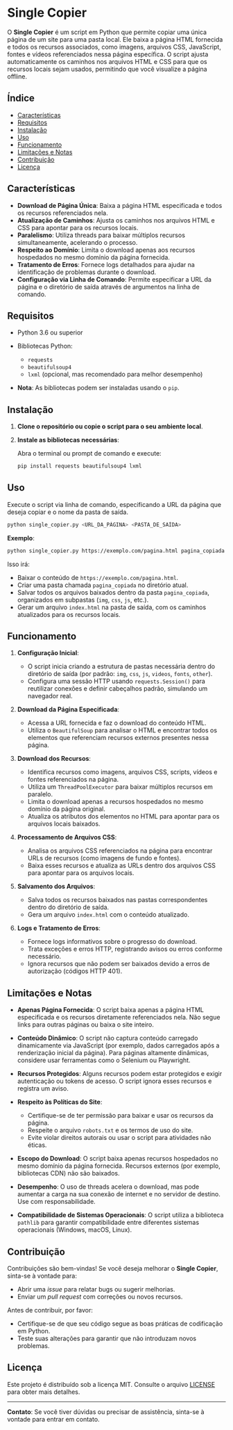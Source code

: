 # Single Copier

O **Single Copier** é um script em Python que permite copiar uma única página de um site para uma pasta local. Ele baixa a página HTML fornecida e todos os recursos associados, como imagens, arquivos CSS, JavaScript, fontes e vídeos referenciados nessa página específica. O script ajusta automaticamente os caminhos nos arquivos HTML e CSS para que os recursos locais sejam usados, permitindo que você visualize a página offline.

## Índice

- [Características](#características)
- [Requisitos](#requisitos)
- [Instalação](#instalação)
- [Uso](#uso)
- [Funcionamento](#funcionamento)
- [Limitações e Notas](#limitações-e-notas)
- [Contribuição](#contribuição)
- [Licença](#licença)

## Características

- **Download de Página Única**: Baixa a página HTML especificada e todos os recursos referenciados nela.
- **Atualização de Caminhos**: Ajusta os caminhos nos arquivos HTML e CSS para apontar para os recursos locais.
- **Paralelismo**: Utiliza threads para baixar múltiplos recursos simultaneamente, acelerando o processo.
- **Respeito ao Domínio**: Limita o download apenas aos recursos hospedados no mesmo domínio da página fornecida.
- **Tratamento de Erros**: Fornece logs detalhados para ajudar na identificação de problemas durante o download.
- **Configuração via Linha de Comando**: Permite especificar a URL da página e o diretório de saída através de argumentos na linha de comando.

## Requisitos

- Python 3.6 ou superior
- Bibliotecas Python:

  - `requests`
  - `beautifulsoup4`
  - `lxml` (opcional, mas recomendado para melhor desempenho)

- **Nota**: As bibliotecas podem ser instaladas usando o `pip`.

## Instalação

1. **Clone o repositório ou copie o script para o seu ambiente local**.

2. **Instale as bibliotecas necessárias**:

   Abra o terminal ou prompt de comando e execute:

   ```bash
   pip install requests beautifulsoup4 lxml
   ```

## Uso

Execute o script via linha de comando, especificando a URL da página que deseja copiar e o nome da pasta de saída.

```bash
python single_copier.py <URL_DA_PÁGINA> <PASTA_DE_SAÍDA>
```

**Exemplo**:

```bash
python single_copier.py https://exemplo.com/pagina.html pagina_copiada
```

Isso irá:

- Baixar o conteúdo de `https://exemplo.com/pagina.html`.
- Criar uma pasta chamada `pagina_copiada` no diretório atual.
- Salvar todos os arquivos baixados dentro da pasta `pagina_copiada`, organizados em subpastas (`img`, `css`, `js`, etc.).
- Gerar um arquivo `index.html` na pasta de saída, com os caminhos atualizados para os recursos locais.

## Funcionamento

1. **Configuração Inicial**:

   - O script inicia criando a estrutura de pastas necessária dentro do diretório de saída (por padrão: `img`, `css`, `js`, `videos`, `fonts`, `other`).
   - Configura uma sessão HTTP usando `requests.Session()` para reutilizar conexões e definir cabeçalhos padrão, simulando um navegador real.

2. **Download da Página Especificada**:

   - Acessa a URL fornecida e faz o download do conteúdo HTML.
   - Utiliza o `BeautifulSoup` para analisar o HTML e encontrar todos os elementos que referenciam recursos externos presentes nessa página.

3. **Download dos Recursos**:

   - Identifica recursos como imagens, arquivos CSS, scripts, vídeos e fontes referenciados na página.
   - Utiliza um `ThreadPoolExecutor` para baixar múltiplos recursos em paralelo.
   - Limita o download apenas a recursos hospedados no mesmo domínio da página original.
   - Atualiza os atributos dos elementos no HTML para apontar para os arquivos locais baixados.

4. **Processamento de Arquivos CSS**:

   - Analisa os arquivos CSS referenciados na página para encontrar URLs de recursos (como imagens de fundo e fontes).
   - Baixa esses recursos e atualiza as URLs dentro dos arquivos CSS para apontar para os arquivos locais.

5. **Salvamento dos Arquivos**:

   - Salva todos os recursos baixados nas pastas correspondentes dentro do diretório de saída.
   - Gera um arquivo `index.html` com o conteúdo atualizado.

6. **Logs e Tratamento de Erros**:

   - Fornece logs informativos sobre o progresso do download.
   - Trata exceções e erros HTTP, registrando avisos ou erros conforme necessário.
   - Ignora recursos que não podem ser baixados devido a erros de autorização (códigos HTTP 401).

## Limitações e Notas

- **Apenas Página Fornecida**: O script baixa apenas a página HTML especificada e os recursos diretamente referenciados nela. Não segue links para outras páginas ou baixa o site inteiro.

- **Conteúdo Dinâmico**: O script não captura conteúdo carregado dinamicamente via JavaScript (por exemplo, dados carregados após a renderização inicial da página). Para páginas altamente dinâmicas, considere usar ferramentas como o Selenium ou Playwright.

- **Recursos Protegidos**: Alguns recursos podem estar protegidos e exigir autenticação ou tokens de acesso. O script ignora esses recursos e registra um aviso.

- **Respeito às Políticas do Site**:

  - Certifique-se de ter permissão para baixar e usar os recursos da página.
  - Respeite o arquivo `robots.txt` e os termos de uso do site.
  - Evite violar direitos autorais ou usar o script para atividades não éticas.

- **Escopo do Download**: O script baixa apenas recursos hospedados no mesmo domínio da página fornecida. Recursos externos (por exemplo, bibliotecas CDN) não são baixados.

- **Desempenho**: O uso de threads acelera o download, mas pode aumentar a carga na sua conexão de internet e no servidor de destino. Use com responsabilidade.

- **Compatibilidade de Sistemas Operacionais**: O script utiliza a biblioteca `pathlib` para garantir compatibilidade entre diferentes sistemas operacionais (Windows, macOS, Linux).

## Contribuição

Contribuições são bem-vindas! Se você deseja melhorar o **Single Copier**, sinta-se à vontade para:

- Abrir uma *issue* para relatar bugs ou sugerir melhorias.
- Enviar um *pull request* com correções ou novos recursos.

Antes de contribuir, por favor:

- Certifique-se de que seu código segue as boas práticas de codificação em Python.
- Teste suas alterações para garantir que não introduzam novos problemas.

## Licença

Este projeto é distribuído sob a licença MIT. Consulte o arquivo [LICENSE](LICENSE) para obter mais detalhes.

---

**Contato**: Se você tiver dúvidas ou precisar de assistência, sinta-se à vontade para entrar em contato.
